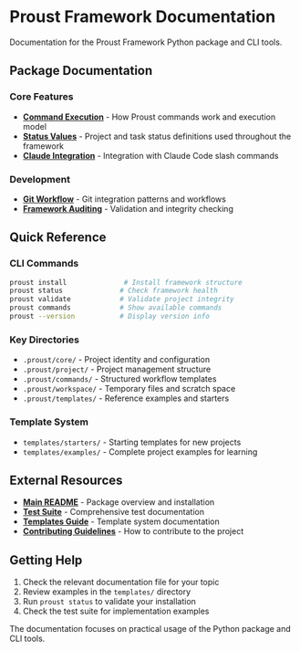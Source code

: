 # Proust Framework Documentation

Documentation for the Proust Framework Python package and CLI tools.

## Package Documentation

### Core Features
- **[Command Execution](command-execution.md)** - How Proust commands work and execution model
- **[Status Values](status-values.md)** - Project and task status definitions used throughout the framework
- **[Claude Integration](claude-integration.md)** - Integration with Claude Code slash commands

### Development
- **[Git Workflow](git-workflow.md)** - Git integration patterns and workflows
- **[Framework Auditing](audit-super-prompt.md)** - Validation and integrity checking

## Quick Reference

### CLI Commands
```bash
proust install              # Install framework structure
proust status              # Check framework health
proust validate            # Validate project integrity
proust commands            # Show available commands
proust --version           # Display version info
```

### Key Directories
- `.proust/core/` - Project identity and configuration
- `.proust/project/` - Project management structure
- `.proust/commands/` - Structured workflow templates
- `.proust/workspace/` - Temporary files and scratch space
- `.proust/templates/` - Reference examples and starters

### Template System
- `templates/starters/` - Starting templates for new projects
- `templates/examples/` - Complete project examples for learning

## External Resources

- **[Main README](../README.md)** - Package overview and installation
- **[Test Suite](../tests/README.md)** - Comprehensive test documentation
- **[Templates Guide](../templates/README.md)** - Template system documentation
- **[Contributing Guidelines](../CONTRIBUTING.md)** - How to contribute to the project

## Getting Help

1. Check the relevant documentation file for your topic
2. Review examples in the `templates/` directory
3. Run `proust status` to validate your installation
4. Check the test suite for implementation examples

The documentation focuses on practical usage of the Python package and CLI tools.